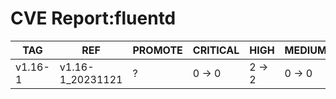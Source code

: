 # CVE Report:fluentd
|   TAG   |       REF        | PROMOTE | CRITICAL |  HIGH  | MEDIUM |  LOW   | UNKNOWN |
|---------|------------------|---------|----------|--------|--------|--------|---------|
| v1.16-1 | v1.16-1_20231121 | ?       | 0 -> 0   | 2 -> 2 | 0 -> 0 | 0 -> 0 | 0 -> 0  |
